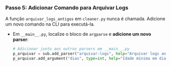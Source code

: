 
### **Passo 5: Adicionar Comando para Arquivar Logs**

A função `arquivar_logs_antigos` em `cleaner.py` nunca é chamada. Adicione um novo comando na CLI para executá-la.

* Em `__main__.py`, localize o bloco de `argparse` e **adicione um novo parser**:
    ```python
    # Adicionar junto aos outros parsers em __main__.py
    p_arquivar = sub.add_parser("arquivar-logs", help="Arquivar logs antigos")
    p_arquivar.add_argument("dias", type=int, help="Idade mínima em dias para arquivar os logs")
